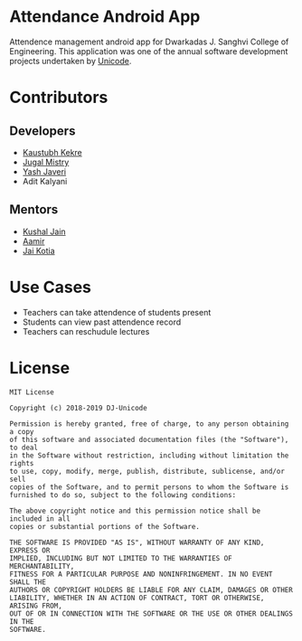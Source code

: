 # Attendance Android App
Attendence management android app for Dwarkadas J. Sanghvi College of Engineering. This application was one of the annual software development projects undertaken by [Unicode](https://github.com/djunicode). 

# Contributors
## Developers
* [Kaustubh Kekre](https://github.com/KaustubhKekre)
* [Jugal Mistry](https://github.com/HuM4NoiD)
* [Yash Javeri](https://github.com/YashJaveri)
* Adit Kalyani
## Mentors
* [Kushal Jain](https://github.com/kushalj001)
* [Aamir](https://github.com/aamir21198)
* [Jai Kotia](https://github.com/JaiKotia)

# Use Cases
* Teachers can take attendence of students present
* Students can view past attendence record
* Teachers can reschudule lectures

# License

    MIT License

    Copyright (c) 2018-2019 DJ-Unicode

    Permission is hereby granted, free of charge, to any person obtaining a copy
    of this software and associated documentation files (the "Software"), to deal
    in the Software without restriction, including without limitation the rights
    to use, copy, modify, merge, publish, distribute, sublicense, and/or sell
    copies of the Software, and to permit persons to whom the Software is
    furnished to do so, subject to the following conditions:

    The above copyright notice and this permission notice shall be included in all
    copies or substantial portions of the Software.

    THE SOFTWARE IS PROVIDED "AS IS", WITHOUT WARRANTY OF ANY KIND, EXPRESS OR
    IMPLIED, INCLUDING BUT NOT LIMITED TO THE WARRANTIES OF MERCHANTABILITY,
    FITNESS FOR A PARTICULAR PURPOSE AND NONINFRINGEMENT. IN NO EVENT SHALL THE
    AUTHORS OR COPYRIGHT HOLDERS BE LIABLE FOR ANY CLAIM, DAMAGES OR OTHER
    LIABILITY, WHETHER IN AN ACTION OF CONTRACT, TORT OR OTHERWISE, ARISING FROM,
    OUT OF OR IN CONNECTION WITH THE SOFTWARE OR THE USE OR OTHER DEALINGS IN THE
    SOFTWARE.
